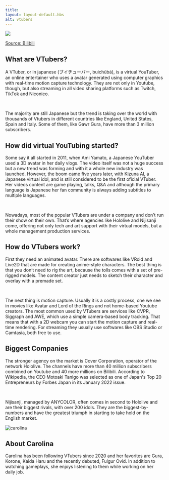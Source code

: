 ```yaml
---
title: ㅤ
layout: layout-default.hbs
alt: vtubers
---
```



 <img class="homeimg"
            src="https://1.bp.blogspot.com/-h6ZDOE0AVtA/XjHrcJuxvrI/AAAAAAAAA7Y/W2Yg5N4o_CgdPGuFEOO5mCBbTi7W3JABACLcBGAsYHQ/s640/Virtual%2BYoutubers%2B1.png">
 <p class="source"> <a href="https://www.bilibili.com/read/cv3375389">Source: Bilibili</a></p>




<div class="vtubers-info">

## What are VTubers?

<p class="main-text">A VTuber, or in japanese (ブイチューバー, buichūbā), is a virtual YouTuber, an online entertainer who uses a avatar generated using computer graphics with real-time motion capture technology. They are not only in Youtube, though, but also streaming in all video sharing platforms such as Twitch, TikTok and Niconico.</p> 
<br>
<p class="main-text">The majority are still Japanese but the trend is taking over the world with thousands of Vtubers in different countries like England, United States, Spain and Italy. Some of them, like Gawr Gura, have more than 3 million subscribers. 
</p> 

</div>

<div class="vtubers-start">

## How did virtual YouTubing started?
 
<p class="main-text">Some say it all started in 2011, when Ami Yamato, a Japanese YouTuber used a 3D avatar in her daily vlogs. The video itself was not a huge success but a new trend was forming and with it a whole new industry was launched. However, the boom came five years later, with Kizuna Al, a Japanese virtual idol, and is still considered to be the first oficial VTuber. Her videos content are game playing, talks, Q&A and although the primary language is Japanese her fan community is always adding subtitles to multiple languages.  </p>
<br>
<p class="main-text">Nowadays, most of the popular VTubers are under a company and don’t run their show on their own. That’s where agencies like Hololive and Nijisanji come, offering not only tech and art support with their virtual models, but a whole management production services.  </p>


</div>

<div class="vtubers-work">

## How do VTubers work? 
 
<p class="main-text">First they need an animated avatar. There are softwares like VRoid and Live2D that are made for creating anime-style characters. The best thing is that you don’t need to rig the art, because the tolls comes with a set of pre-rigged models. The content creator just needs to sketch their character and overlay with a premade set. </p>
<br>
<p class="main-text">The next thing is motion capture. Usually it is a costly process, one we see in movies like Avatar and Lord of the Rings and not home-based Youtube creators. The most common used by VTubers are services like CVPR, Siggraph and AWE, which use a simple camera-based body tracking. That means that with a 2D webcam you can start the motion capture and real-time rendering. For streaming they usually use softwares like OBS Studio or Camtasia, both free to use. </p>

</div>

## Biggest Companies

<p class="main-text">The stronger agency on the market is Cover Corporation, operator of the network Hololive. The channels have more than 40 million subscribers combined on Youtube and 40 more millions on Bilibili. According to Wikipedia, the CEO Motoaki Tanigo was selected as one of Japan's Top 20 Entrepreneurs by Forbes Japan in its January 2022 issue.</p>
<br>
<p class="main-text">Nijisanji, managed by ANYCOLOR, often comes in second to Hololive and are their biggest rivals, with over 200 idols. They are the biggest-by-numbers and have the greatest triumph in starting to take hold on the English market. 
</p>

<section class="about">
    <img class="about-img"
        src="https://lh3.googleusercontent.com/a-/AOh14Gi6a7p1sbdS-5q3xVyTnBeSrxtFjDQaLHTV7--X=s288-p-rw-no"
        alt="carolina">
    <div class="about-info">
        <h1 class="name">About Carolina</h1>
        <p>Carolina has been following VTubers since 2020 and her favorites are Gura, Korone, Kaida Haru and the recently debuted, Fulgur Ovid. In addition to watching gameplays, she enjoys listening to them while working on her daily job.
        </p>
    </div>
</section>